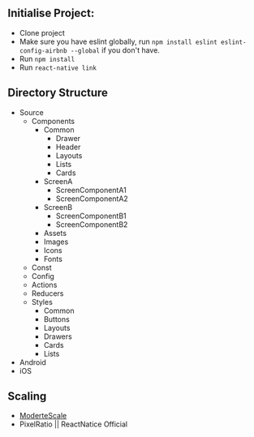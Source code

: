 **Initialise Project:**    
-
- Clone project 
- Make sure you have eslint globally, run ``npm install eslint eslint-config-airbnb --global`` if you don't have.  
- Run ``npm install`` 
- Run ``react-native link`` 

**Directory  Structure**  
-   
- Source 
	- Components
	    -  Common
	        - Drawer
            - Header
            - Layouts
            - Lists
            - Cards
        - ScreenA
             - ScreenComponentA1 
             - ScreenComponentA2
        - ScreenB
             - ScreenComponentB1 
             - ScreenComponentB2
       - Assets
		- Images
		- Icons
		- Fonts
	- Const
	- Config
	- Actions
	- Reducers
	- Styles
		- Common
		- Buttons
		- Layouts
		- Drawers
		- Cards
		- Lists
- Android
- iOS

**Scaling**
- 
- [ModerteScale](https://blog.solutotlv.com/size-matters/)
- PixelRatio || ReactNatice Official 




